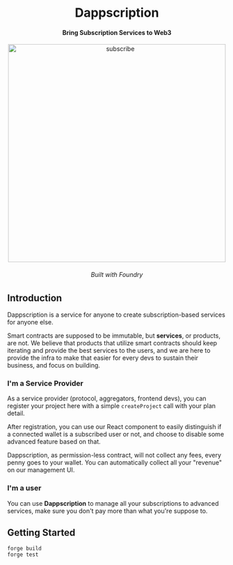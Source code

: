<div align="center">
  <h1 align="center"> Dappscription</h1>
  <h4 align="center"> Bring Subscription Services to Web3</h4>
  <p align="center">
    <!-- badge goes here -->
  </p>

<p align='center'>
    <img src='https://i.imgur.com/kURIGos.jpg' alt='subscribe' width="500" />
</p>  
<h6 align="center"> Built with Foundry</h6>
  
</div>

## Introduction

Dappscription is a service for anyone to create subscription-based services for anyone else.

Smart contracts are supposed to be immutable, but **services**, or products, are not. We believe that products that utilize smart contracts should keep iterating and provide the best services to the users, and we are here to provide the infra to make that easier for every devs to sustain their business, and focus on building.

### I'm a Service Provider

As a service provider (protocol, aggregators, frontend devs), you can register your project here with a simple `createProject` call with your plan detail.

After registration, you can use our React component to easily distinguish if a connected wallet is a subscribed user or not, and choose to disable some advanced feature based on that.

Dappscription, as permission-less contract, will not collect any fees, every penny goes to your wallet. You can automatically collect all your "revenue" on our management UI.
### I'm a user

You can use **Dappscription** to manage all your subscriptions to advanced services, make sure you don't pay more than what you're suppose to.

## Getting Started

```shell
forge build
forge test
```